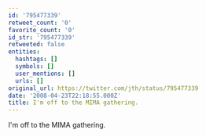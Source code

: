 ```yaml
---
id: '795477339'
retweet_count: '0'
favorite_count: '0'
id_str: '795477339'
retweeted: false
entities:
  hashtags: []
  symbols: []
  user_mentions: []
  urls: []
original_url: https://twitter.com/jth/status/795477339
date: '2008-04-23T22:18:55.000Z'
title: I'm off to the MIMA gathering.
---
```


I'm off to the MIMA gathering.